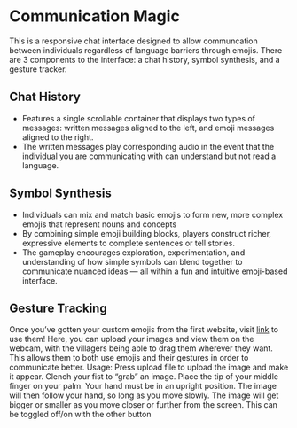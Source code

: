 # Communication Magic

This is a responsive chat interface designed to allow communcation between individuals regardless of language barriers through emojis. There are 3 components to the interface: a chat history, symbol synthesis, and a gesture tracker.

## Chat History
- Features a single scrollable container that displays two types of messages: written messages aligned to the left, and emoji messages aligned to the right.
- The written messages play corresponding audio in the event that the individual you are communicating with can understand but not read a language.

## Symbol Synthesis
- Individuals can mix and match basic emojis to form new, more complex emojis that represent nouns and concepts
- By combining simple emoji building blocks, players construct richer, expressive elements to complete sentences or tell stories.
- The gameplay encourages exploration, experimentation, and understanding of how simple symbols can blend together to communicate nuanced ideas — all within a fun and intuitive emoji-based interface.

## Gesture Tracking
Once you’ve gotten your custom emojis from the first website, visit [link](dashing-croquembouche-8a581c.netlify.app) to use them! Here, you can upload your images and view them on the webcam, with the villagers being able to drag them wherever they want. This allows them to both use emojis and their gestures in order to communicate better. 
Usage:
Press upload file to upload the image and make it appear.
Clench your fist to “grab” an image. Place the tip of your middle finger on your palm. Your hand must be in an upright position. The image will then follow your hand, so long as you move slowly.
The image will get bigger or smaller as you move closer or further from the screen. This can be toggled off/on with the other button
